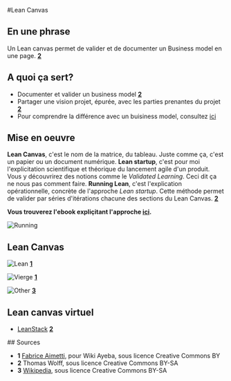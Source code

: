 #Lean Canvas

## En une phrase

Un Lean canvas permet de valider et de documenter un Business model en une page. **[2](#note)**

## A quoi ça sert? 

* Documenter et valider un business model **[2](#note)**
* Partager une vision projet, épurée, avec les parties prenantes du projet **[2](#note)**
* Pour comprendre la différence avec un buisiness model, consultez [ici](https://github.com/WolffThomas/perles_gestion_projets/blob/master/contributions/Lean_vs_Business_Canvases.md)

## Mise en oeuvre

**Lean Canvas**, c'est le nom de la matrice, du tableau. Juste comme ça, c'est un papier ou un document numérique.
**Lean startup**, c'est pour moi l'explicitation scientifique et théorique du lancement agile d'un produit. Vous y découvrirez des notions comme le *Validated Learning*. Ceci dit ça ne nous pas comment faire.
**Running Lean**, c'est l'explication opérationnelle, concrète de l'approche *Lean startup*. Cette méthode permet de valider par séries d'itérations chacune des sections du Lean Canvas. **[2](#note)**

**Vous trouverez l'ebook expliçitant l'approche [ici](http://www.enactusryerson.ca/wp-content/uploads/2014/03/RunningLean.pdf).**

![Running](http://4.bp.blogspot.com/-K7Pn8agklq4/UQEzc1LxbmI/AAAAAAAADjg/sXc821hX7Cc/s1600/Empty-Canvas.png)

## Lean Canvas

![Lean](https://framapic.org/67aFwqPW5wyu/xcgUnRyQ) **[1](#note)**

![Vierge](https://framapic.org/e7umOynjhp4r/YZ1xlWZu) **[1](#note)**

![Other](http://upload.wikimedia.org/wikipedia/commons/2/22/Lean_Canvas.png) **[3](#note)**

## Lean canvas virtuel

* [LeanStack](http://leanstack.com) **[2](#note)**

## Sources

<a id="note">

* **1** [Fabrice Aimetti](http://wiki.ayeba.fr/Lean+Canvas), pour Wiki Ayeba, sous licence Creative Commons BY
* **2** Thomas Wolff, sous licence Creative Commons BY-SA
* **3** [Wikipedia](http://upload.wikimedia.org/wikipedia/commons/2/22/Lean_Canvas.png), sous licence Creative Commons BY-SA

